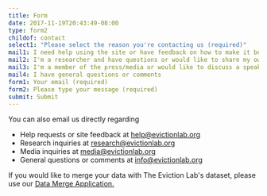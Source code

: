 ```yaml
---
title: Form
date: 2017-11-19T20:43:49-08:00
type: form2
childof: contact
select1: "Please select the reason you're contacting us (required)"
mail1: I need help using the site or have feedback on how to make it better 
mail2: I'm a researcher and have questions or would like to share my own research 
mail3: I'm a member of the press/media or would like to discuss a speaking engagement
mail4: I have general questions or comments
form1: Your email (required)
form2: Please type your message (required) 
submit: Submit
---
```

You can also email us directly regarding

+ Help requests or site feedback at <a href="mailto:help@evictionlab.org">help@evictionlab.org</a>  
+ Research inquiries at <a href="mailto:research@evictionlab.org">research@evictionlab.org</a>
+ Media inquiries at <a href="mailto:media@evictionlab.org">media@evictionlab.org</a>
+ General questions or comments at <a href="mailto:info@evictionlab.org">info@evictionlab.org</a>

If you would like to merge your data with The Eviction Lab's dataset, please use our <a href="/data-merge">Data Merge Application.</a>
